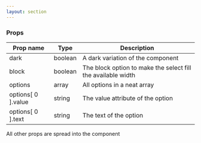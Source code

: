 ```yaml
---
layout: section
---
```


### Props

| Prop name | Type    | Description
|-----------|--------------------------------------------------------------------------------------- | --- |
| dark               | boolean | A dark variation of the component
| block              | boolean | The block option to make the select fill the available width
| options            | array   | All options in a neat array
| options[ 0 ].value | string  | The value attribute of the option
| options[ 0 ].text  | string  | The text of the option


All other props are spread into the component

